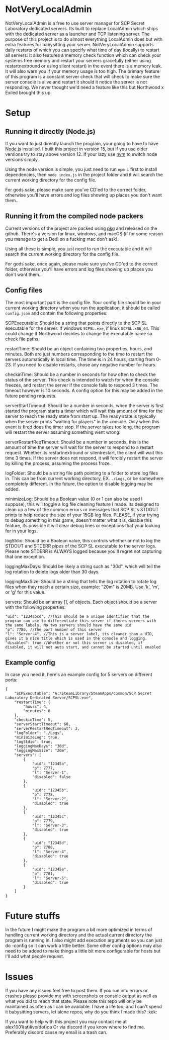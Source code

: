 # NotVeryLocalAdmin

NotVeryLocalAdmin is a free to use server manager for SCP Secret Laboratory dedicated servers. Its built to replace LocalAdmin which ships with the dedicated server as a launcher and TCP listening server. The purpose of this project is to do almost everything LocalAdmin does but with extra features for babysitting your server. NotVeryLocalAdmin supports daily restarts of which you can specify what time of day (locally) to restart all servers. It also features a memory check function which can check your systems free memory and restart your servers gracefully (either using restartnextround or using silent restart) in the event there is a memory leak. It will also warn you if your memory usage is too high. The primary feature of this program is a constant server check that will check to make sure the server console is alive and restart it should it notice the server is not responding. We never thought we'd need a feature like this but Northwood x Exiled brought this up.

# Setup

## Running it directly (Node.js)

If you want to just directly launch the program, your going to have to have [Node.js](https://nodejs.org/en/) installed. I built this project in version 15, but if you use older versions try to stay above version 12. If your lazy use [nvm](https://github.com/nvm-sh/nvm) to switch node versions simply.

Using the node version is simple, you just need to run `npm i` first to install dependencies, then `node index.js` in the project folder and it will search the current working directory for the config file.

For gods sake, please make sure you've CD'ed to the correct folder, otherwise you'll have errors and log files showing up places you don't want them..

## Running it from the compiled node packers

Current versions of the project are packed using [pkg](https://www.npmjs.com/package/pkg) and released on the github. There's a version for linux, windows, and macOS (if for some reason you manage to get a Dedi on a fucking mac don't ask).

Using all these is simple, you just need to run the executable and it will search the current working directory for the config file.

For gods sake, once again, please make sure you've CD'ed to the correct folder, otherwise you'll have errors and log files showing up places you don't want them..

## Config files

The most important part is the config file. Your config file should be in your current working directory when you run the application, it should be called `config.json` and contain the following properties:

SCPExecutable: Should be a string that points directly to the SCP SL executable for the server. If windows `SCPSL.exe`, if linux `SCPSL.x86_64`. This could change if Northwood decides to change the executable name so check file paths.

restartTime: Should be an object containing two properties, hours, and minutes. Both are just numbers corresponding to the time to restart the servers automatically in local time. The time is in 24 hours, starting from 0-23. If you need to disable restarts, chose any negative number for hours.

checkinTime: Should be a number in seconds for how often to check the status of the server. This check is intended to watch for when the console freezes, and restart the server if the console fails to respond 3 times. The timeout however is 10 seconds. A config option for this may be added in the future pending requests.

serverStartTimeout: Should be a number in seconds, when the server is first started the program starts a timer which will wait this amount of time for the server to reach the ready state from start up. The ready state is typically when the server prints "waiting for players" in the console. Only when this event is fired does the timer stop. If the server takes too long, the program will restart the server assuming something went wrong.

serverRestartReqTimeout: Should be a number in seconds, this is the amount of time the server will wait for the server to respond to a restart request. Whether its restartnextround or silentrestart, the client will wait this time 3 times. If the server does not respond, it will forcibly restart the server by killing the process, assuming the process froze.

logFolder: Should be a string file path pointing to a folder to store log files in. This can be from current working directory, EX. `./Logs`, or be somewhere completely different. In the future, the option to disable logging may be added.

minimizeLog: Should be a Boolean value (0 or 1 can also be used I suppose), this will toggle a log file cleaning feature I made. Its designed to clean up a few of the common errors or messages that SCP SL's STDOUT prints to help reduce the size of your 15GB log files. PLEASE, if your trying to debug something in this game, doesn't matter what it is, disable this feature, its possible it will clear debug lines or exceptions that your looking for in your logs.

logStdio: Should be a Boolean value, this controls whether or not to log the STDOUT and STDERR pipes of the SCP SL executable to the server logs. Please note STDERR is ALWAYS logged because you'll regret not capturing that one exception.

loggingMaxDays: Should be likely a string such as "30d", which will tell the log rotation to delete logs older than 30 days.

loggingMaxSize: Should be a string that tells the log rotation to rotate log files when they reach a certain size, example: "20m" is 20MB. Use 'k', 'm', or 'g' for this value.

servers: Should be an array [], of objects. Each object should be a server with the following properties:
```
"uid": "1234abcd", //This should be a unique Identifier that the program can use to differentiate this server if theres servers with the same labels. No two servers should have the same uid
"p": 7780, //The port number of this server
"l": "Server-4", //This is a server label, its cleaner than a UID, gives it a nice title which is used in the console and logging.
"disabled": true //Whether or not this server is disabled, if disabled, it will not auto start, and cannot be started until enabled
```
## Example config

In case you need it, here's an example config for 5 servers on different ports:
```
{
    "SCPExecutable": "A:/SteamLibrary/SteamApps/common/SCP Secret Laboratory Dedicated Server/SCPSL.exe",
    "restartTime": {
        "hours": 4,
        "minutes": 0
    },
    "checkinTime": 5,
    "serverStartTimeout": 60,
    "serverRestartReqTimeout": 3,
    "logFolder": "./Logs",
    "minimizeLog": true,
    "logStdio": true,
    "loggingMaxDays": "30d",
    "loggingMaxSize": "20m",
    "servers": [
        {
            "uid": "12345a",
            "p": 7777,
            "l": "Server-1",
            "disabled": false
        },
        {
            "uid": "12345b",
            "p": 7778,
            "l": "Server-2",
            "disabled": true
        },
        {
            "uid": "12345c",
            "p": 7779,
            "l": "Server-3",
            "disabled": true
        },
        {
            "uid": "12345d",
            "p": 7780,
            "l": "Server-4",
            "disabled": true
        },
        {
            "uid": "12345e",
            "p": 7781,
            "l": "Server-5",
            "disabled": true
        }
    ]
}
```

# Future stuffs

In the future I might make the program a bit more optimized in terms of handling current working directory and the actual current directory the program is running in.
I also might add execution arguments so you can just do -config <config folder path here> so it can work a little better.
Some other config options may also need to be added to make things a little bit more configurable for hosts but I'll add what people request.

# Issues
If you have any issues feel free to post them. If you run into errors or crashes please provide me with screenshots or console output as well as what you did to reach that state. Please note this repo will only be maintained as often as I can be available. I have a life too, and I can't spend it babysitting servers, let alone repos, why do you think I made this? :kek:

If you want to help with this project you may contact me at alex1001(at)live(dot)ca
Or via discord if you know where to find me. Preferably discord cause my email is a trash can.
